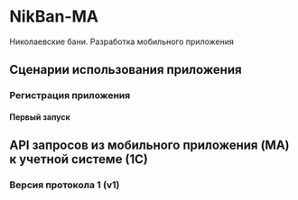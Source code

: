# NikBan-MA
Николаевские бани. Разработка мобильного приложения



## Сценарии использования приложения

### Регистрация приложения

#### Первый запуск



## API запросов из мобильного приложения (MA) к учетной системе (1С)

### Версия протокола 1 (v1)
